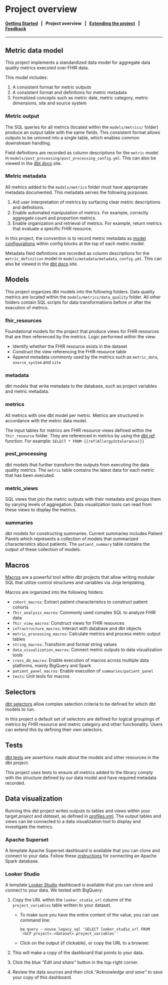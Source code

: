 # Project overview

#### [Getting Started](../README.md) &nbsp; | &nbsp; **Project overview** &nbsp; | &nbsp; [Extending the project](extending_the_project.md) &nbsp; | &nbsp; [Feedback](http://www.google.com/url?sa=D&q=https://docs.google.com/forms/d/e/1FAIpQLScU0WXCXA7xOX7kGr6QSW9BNMZwHswf5zq10MfRnnZJYQ6L8g/viewform)

--------------------------------------------------------------------------------

## Metric data model

This project implements a standardized data model for aggregate data quality
metrics executed over FHIR data.

This model includes:

1.  A consistent format for metric outputs
1.  A consistent format and definitions for metric metadata
1.  Formalized concepts such as metric date, metric category, metric dimensions,
    site and source system

### Metric output

The SQL queries for all metrics (located within the `models/metrics/` folder)
produce an output table with the same fields. This consistent format allows
outputs to be unioned into a single table, which enables common downstream
handling.

Field definitions are recorded as column descriptions for the `metric` model in
`models/post_processing/post_processing_config.yml`. This can also be viewed in
the
[dbt docs](http://www.google.com/url?sa=D&q=https://docs.getdbt.com/reference/commands/cmd-docs)
site.

### Metric metadata

All metrics added to the `models/metrics` folder must have appropriate metadata
documented. This metadata serves the following purposes:

1.  Aid user interpretation of metrics by surfacing clear metric descriptions
    and definitions.
1.  Enable automated manipulation of metrics. For example, correctly aggregate
    count and proportion metrics.
1.  Enable organization and retrieval of metrics. For example, return metrics
    that evaluate a specific FHIR resource.

In this project, the convention is to record metric metadata as
[model configurations](http://www.google.com/url?sa=D&q=https://docs.getdbt.com/reference/model-configs)
within config blocks at the top of each metric model.

Metadata field definitions are recorded as column descriptions for the
`metric_definition` model in `models/metadata/metadata_config.yml`. This can
also be viewed in the
[dbt docs](http://www.google.com/url?sa=D&q=https://docs.getdbt.com/reference/commands/cmd-docs)
site.

## Models

This project organizes dbt models into the following folders. Data quality
metrics are located within the `models/metrics/data_quality` folder. All other
folders contain SQL scripts for data transformations before or after the
execution of metrics.

### fhir_resources

Foundational models for the project that produce views for FHIR resources that
are then referenced by the metrics. Logic performed within the view:

-   Identify whether the FHIR resource exists in the dataset
-   Construct the view referencing the FHIR resource table
-   Append metadata commonly used by the metrics such as `metric_date`,
    `source_system` and `site`

### metadata

dbt models that write metadata to the database, such as project variables and
metric metadata.

### metrics

All metrics with one dbt model per metric. Metrics are structured in accordance
with the metric data model.

The input tables for metrics are FHIR resource views defined within the
`fhir_resource` folder. They are referenced in metrics by using the
[dbt ref](http://www.google.com/url?sa=D&q=https://docs.getdbt.com/reference/dbt-jinja-functions/ref)
function. For example: `SELECT * FROM {{ref(AllergyIntolerance)}}`

### post_processing

dbt models that further transform the outputs from executing the data quality
metrics. The `metric` table contains the latest data for each metric that has
been executed.

### metric_views

SQL views that join the metric outputs with their metadata and groups them by
varying levels of aggregation. Data visualization tools can read from these
views to display the metrics.

### summaries

dbt models for constructing summaries. Current summaries includes Patient Panels
which represents a collection of models that summarized characteristics about
patients. The `patient_summary` table contains the output of these collection of
models.

## Macros

[Macros](http://www.google.com/url?sa=D&q=https://docs.getdbt.com/docs/building-a-dbt-project/jinja-macros)
are a powerful tool within dbt projects that allow writing modular SQL that
utilize control structures and variables via Jinja templating.

Macros are organized into the following folders:

-   `cohort_macros`: Extract patient characteristics to construct patient
    cohorts
-   `fhir_analysis_macros`: Commonly used complex SQL to analyze FHIR data
-   `fhir_view_macros`: Construct views for FHIR resources
-   `infrastructure_macros`: Interact with database and dbt objects
-   `metric_processing_macros`: Calculate metrics and process metric output
    tables
-   `string_macros`: Transform and format string values
-   `data_visualization_macros`: Connect metric outputs to data visualization
    tools
-   `cross_db_macros`: Enable execution of macros across multiple data
    platforms, mainly BigQuery and Spark
-   `patient_panel_macros`: Enable execution of `summaries/patient_panel`
-   `tests`: Unit tests for macros

## Selectors

[dbt selectors](http://www.google.com/url?sa=D&q=https://docs.getdbt.com/reference/node-selection/yaml-selectors)
allow complex selection criteria to be defined for which dbt models to run.

In this project a default set of selectors are defined for logical groupings of
metrics by FHIR resource and metric category and other functionality. Users can
extend this by defining their own selectors.

## Tests

[dbt tests](http://www.google.com/url?sa=D&q=https://docs.getdbt.com/docs/building-a-dbt-project/tests)
are assertions made about the models and other resources in the dbt project.

This project uses tests to ensure all metrics added to the library comply with
the structure defined by our data model and have required metadata recorded.

## Data visualization

Running this dbt project writes outputs to tables and views within your target
*project* and *dataset*, as defined in
[profiles.yml](http://www.google.com/url?sa=D&q=https://docs.getdbt.com/reference/profiles.yml).
The output tables and views can be connected to a data visualization tool to
display and investigate the metrics.

### Apache Superset

A template Apache Superset dashboard is available that you can clone and connect
to your data. Follow these [instructions](../dashboards/superset/README.md) for
connecting an Apache Spark database.

### Looker Studio

A template [Looker Studio](https://cloud.google.com/looker-studio) dashboard is
available that you can clone and connect to your data. We tested with BigQuery:

1.  Copy the URL within the `looker_studio_url` column of the
    `project_variables` table written to your dataset.

    *   To make sure you have the entire content of the value, you can use
        command line:

        ```shell
        bq query --nouse_legacy_sql 'SELECT looker_studio_url FROM `<GCP project>.<dataset>.project_variables`'
        ```

    *   Click on the output (if clickable), or copy the URL to a browser.

1.  This will make a copy of the dashboard that points to your data.

1.  Click the blue *"Edit and share"* button in the top-right corner.

1.  Review the data sources and then click *"Acknowledge and save"* to save your
    copy of this dashboard.
